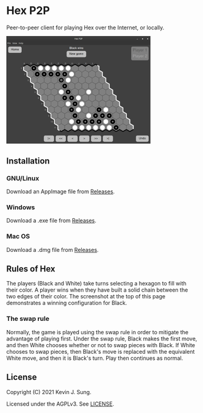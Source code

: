 # Hex P2P

Peer-to-peer client for playing Hex over the Internet, or locally.

<img src=".erb/img/screenshot.png" width="75%" />

## Installation

### GNU/Linux

Download an AppImage file from [Releases](https://github.com/kevinsung/hexp2p/releases).

### Windows

Download a .exe file from [Releases](https://github.com/kevinsung/hexp2p/releases).

### Mac OS

Download a .dmg file from [Releases](https://github.com/kevinsung/hexp2p/releases).

## Rules of Hex

The players (Black and White) take turns selecting a hexagon to fill with their color.
A player wins when they have built a solid chain between the two edges of their color.
The screenshot at the top of this page demonstrates a winning configuration for Black.

### The swap rule

Normally, the game is played using the swap rule in order to mitigate the advantage of
playing first. Under the swap rule, Black makes the first move, and then White chooses
whether or not to swap pieces with Black. If White chooses to swap pieces, then Black's
move is replaced with the equivalent White move, and then it is Black's turn. Play then
continues as normal.

## License

Copyright (C) 2021 Kevin J. Sung.

Licensed under the AGPLv3. See [LICENSE](./LICENSE).
